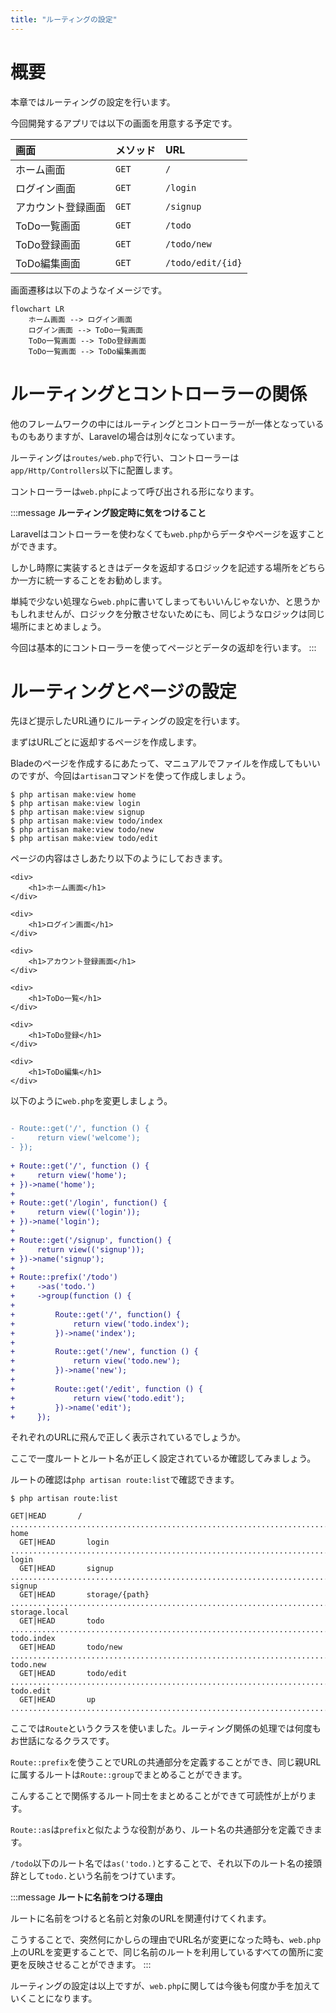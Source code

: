 ```yaml
---
title: "ルーティングの設定"
---
```


# 概要

本章ではルーティングの設定を行います。

今回開発するアプリでは以下の画面を用意する予定です。

|画面|メソッド|URL|
|:-|:-|:-|
|ホーム画面|`GET`|`/`|
|ログイン画面|`GET`|`/login`|
|アカウント登録画面|`GET`|`/signup`|
|ToDo一覧画面|`GET`|`/todo`|
|ToDo登録画面|`GET`|`/todo/new`|
|ToDo編集画面|`GET`|`/todo/edit/{id}`|

画面遷移は以下のようなイメージです。

```mermaid
flowchart LR
    ホーム画面 --> ログイン画面
    ログイン画面 --> ToDo一覧画面
    ToDo一覧画面 --> ToDo登録画面
    ToDo一覧画面 --> ToDo編集画面
```

# ルーティングとコントローラーの関係

他のフレームワークの中にはルーティングとコントローラーが一体となっているものもありますが、Laravelの場合は別々になっています。

ルーティングは`routes/web.php`で行い、コントローラーは`app/Http/Controllers`以下に配置します。

コントローラーは`web.php`によって呼び出される形になります。

:::message
**ルーティング設定時に気をつけること**

Laravelはコントローラーを使わなくても`web.php`からデータやページを返すことができます。

しかし時際に実装するときはデータを返却するロジックを記述する場所をどちらか一方に統一することをお勧めします。

単純で少ない処理なら`web.php`に書いてしまってもいいんじゃないか、と思うかもしれませんが、ロジックを分散させないためにも、同じようなロジックは同じ場所にまとめましょう。

今回は基本的にコントローラーを使ってページとデータの返却を行います。
:::

# ルーティングとページの設定

先ほど提示したURL通りにルーティングの設定を行います。

まずはURLごとに返却するページを作成します。

Bladeのページを作成するにあたって、マニュアルでファイルを作成してもいいのですが、今回は`artisan`コマンドを使って作成しましょう。

```bash:/laravel-app
$ php artisan make:view home
$ php artisan make:view login
$ php artisan make:view signup
$ php artisan make:view todo/index
$ php artisan make:view todo/new
$ php artisan make:view todo/edit
```

ページの内容はさしあたり以下のようにしておきます。

```php:/laravel-app/resources/views/home.blade.php
<div>
    <h1>ホーム画面</h1>
</div>
```

```php:/laravel-app/resources/views/login.blade.php
<div>
    <h1>ログイン画面</h1>
</div>
```

```php:/laravel-app/resources/views/signup.blade.php
<div>
    <h1>アカウント登録画面</h1>
</div>
```

```php:/laravel-app/resources/views/todo/index.blade.php
<div>
    <h1>ToDo一覧</h1>
</div>
```

```php:/laravel-app/resources/views/todo/new.blade.php
<div>
    <h1>ToDo登録</h1>
</div>
```

```php:/laravel-app/resources/views/todo/edit.blade.php
<div>
    <h1>ToDo編集</h1>
</div>
```

以下のように`web.php`を変更しましょう。

```diff php:/laravel-app/routes/web.php

- Route::get('/', function () {
-     return view('welcome');
- });
 
+ Route::get('/', function () {
+     return view('home');
+ })->name('home');
+ 
+ Route::get('/login', function() {
+     return view(('login'));
+ })->name('login');
+ 
+ Route::get('/signup', function() {
+     return view(('signup'));
+ })->name('signup');
+ 
+ Route::prefix('/todo')
+     ->as('todo.')
+     ->group(function () {
+ 
+         Route::get('/', function() {
+             return view('todo.index');
+         })->name('index');
+ 
+         Route::get('/new', function () {
+             return view('todo.new');
+         })->name('new');
+ 
+         Route::get('/edit', function () {
+             return view('todo.edit');
+         })->name('edit');
+     });

```

それぞれのURLに飛んで正しく表示されているでしょうか。

ここで一度ルートとルート名が正しく設定されているか確認してみましょう。

ルートの確認は`php artisan route:list`で確認できます。

```bash:/laravel-app
$ php artisan route:list

GET|HEAD       / ........................................................................................................... home
  GET|HEAD       login ...................................................................................................... login
  GET|HEAD       signup .................................................................................................... signup
  GET|HEAD       storage/{path} ..................................................................................... storage.local
  GET|HEAD       todo .................................................................................................. todo.index
  GET|HEAD       todo/new ................................................................................................ todo.new
  GET|HEAD       todo/edit .............................................................................................. todo.edit
  GET|HEAD       up ............................................................................................................... 

```

ここでは`Route`というクラスを使いました。ルーティング関係の処理では何度もお世話になるクラスです。

`Route::prefix`を使うことでURLの共通部分を定義することができ、同じ親URLに属するルートは`Route::group`でまとめることができます。

こんすることで関係するルート同士をまとめることができて可読性が上がります。

`Route::as`は`prefix`と似たような役割があり、ルート名の共通部分を定義できます。

`/todo`以下のルート名では`as('todo.)`とすることで、それ以下のルート名の接頭辞として`todo.`という名前をつけています。

:::message
**ルートに名前をつける理由**

ルートに名前をつけると名前と対象のURLを関連付けてくれます。

こうすることで、突然何にかしらの理由でURL名が変更になった時も、`web.php`上のURLを変更することで、同じ名前のルートを利用しているすべての箇所に変更を反映させることができます。
:::

ルーティングの設定は以上ですが、`web.php`に関しては今後も何度か手を加えていくことになります。